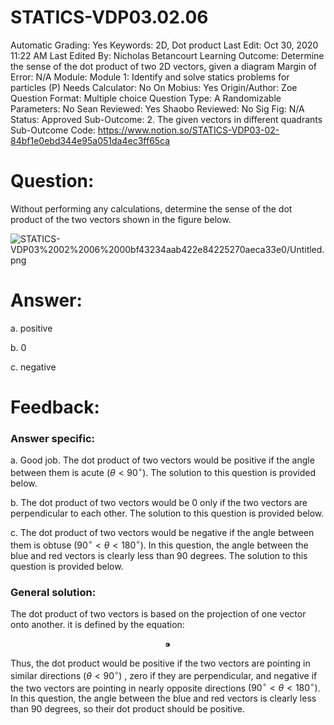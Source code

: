 # STATICS-VDP03.02.06

Automatic Grading: Yes
Keywords: 2D, Dot product
Last Edit: Oct 30, 2020 11:22 AM
Last Edited By: Nicholas Betancourt
Learning Outcome: Determine the sense of the dot product of two 2D vectors, given a diagram
Margin of Error: N/A
Module: Module 1: Identify and solve statics problems for particles (P)
Needs Calculator: No
On Mobius: Yes
Origin/Author: Zoe
Question Format: Multiple choice
Question Type: A
Randomizable Parameters: No
Sean Reviewed: Yes
Shaobo Reviewed: No
Sig Fig: N/A
Status: Approved
Sub-Outcome: 2. The given vectors in different quadrants
Sub-Outcome Code: https://www.notion.so/STATICS-VDP03-02-84bf1e0ebd344e95a051da4ec3ff65ca

# Question:

Without performing any calculations, determine the sense of the dot product of the two vectors shown in the figure below.

![STATICS-VDP03%2002%2006%2000bf43234aab422e84225270aeca33e0/Untitled.png](STATICS-VDP03%2002%2006%2000bf43234aab422e84225270aeca33e0/Untitled.png)

# Answer:

a. positive

b. 0

c. negative

# Feedback:

### Answer specific:

a. Good job. The dot product of two vectors would be positive if the angle between them is acute $(\theta<90^\circ)$. The solution to this question is provided below. 

b. The dot product of two vectors would be 0 only if the two vectors are perpendicular to each other.  The solution to this question is provided below. 

c. The dot product of two vectors would be negative if the angle between them is obtuse $(90^\circ\lt\theta<180^\circ)$. In this question, the angle between the blue and red vectors is clearly less than 90 degrees. The solution to this question is provided below. 

### General solution:

The dot product of two vectors is based on the projection of one vector onto another. it is defined by the equation:

$$⁍$$

Thus, the dot product would be positive if the two vectors are pointing in similar directions $(\theta<90^\circ)$ , zero if they are perpendicular, and negative if the two vectors are pointing in nearly opposite directions $(90^\circ\lt\theta<180^\circ)$. In this question, the angle between the blue and red vectors is clearly less than 90 degrees, so their dot product should be positive.